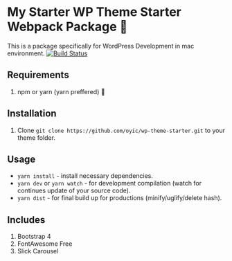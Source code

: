 # My Starter WP Theme Starter Webpack Package :metal:
This is a package specifically for WordPress Development in mac environment.
[![Build Status](https://semaphoreci.com/api/v1/oyic/wp-theme-starter/branches/master/badge.svg)](https://semaphoreci.com/oyic/wp-theme-starter)
## Requirements
1. npm or yarn (yarn preffered) :metal:

## Installation
1.  Clone `git clone https://github.com/oyic/wp-theme-starter.git` to your theme folder.

## Usage
* `yarn install` - install necessary dependencies.
* `yarn dev` or `yarn watch` - for development compilation (watch for continues update of your source code).
* `yarn dist` - for final build up for productions (minify/uglify/delete hash).

## Includes

1. Bootstrap 4
2. FontAwesome Free
3. Slick Carousel


